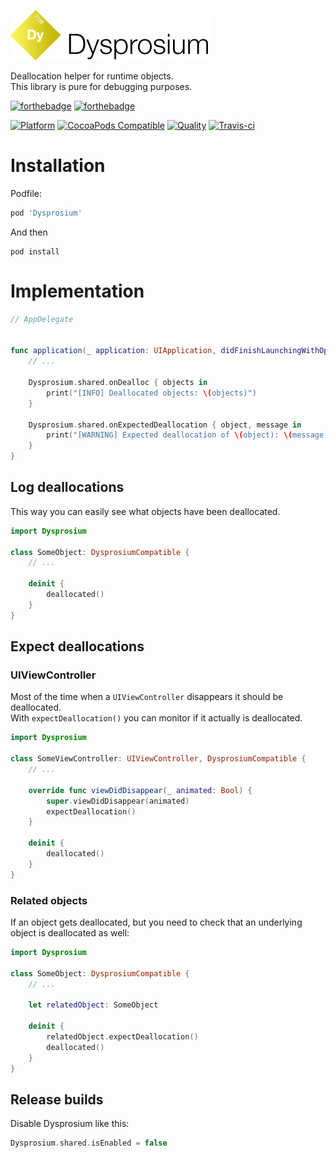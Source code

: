 ![Dysprosium](Assets/logo.png)

Deallocation helper for runtime objects.   
This library is pure for debugging purposes.

[![forthebadge](http://forthebadge.com/images/badges/made-with-swift.svg)](http://forthebadge.com) [![forthebadge](http://forthebadge.com/images/badges/built-with-swag.svg)](http://forthebadge.com)

[![Platform](https://img.shields.io/cocoapods/p/Dysprosium.svg?style=flat)](http://cocoadocs.org/docsets/Dysprosium)
[![CocoaPods Compatible](https://img.shields.io/cocoapods/v/Dysprosium.svg)](http://cocoadocs.org/docsets/Dysprosium)
[![Quality](https://apps.e-sites.nl/cocoapodsquality/Dysprosium/badge.svg?004)](https://cocoapods.org/pods/Dysprosium/quality)
[![Travis-ci](https://travis-ci.org/e-sites/Dysprosium.svg?branch=master&001)](https://travis-ci.org/e-sites/Dysprosium)


# Installation

Podfile:

```ruby
pod 'Dysprosium'
```

And then

```
pod install
```

# Implementation

```swift
// AppDelegate


func application(_ application: UIApplication, didFinishLaunchingWithOptions launchOptions: [UIApplicationLaunchOptionsKey: Any]?) -> Bool {
    // ...
    
    Dysprosium.shared.onDealloc { objects in 
        print("[INFO] Deallocated objects: \(objects)")
    }
    
    Dysprosium.shared.onExpectedDeallocation { object, message in 
        print("[WARNING] Expected deallocation of \(object): \(message)")
    }
}

```

## Log deallocations

This way you can easily see what objects have been deallocated.

```swift
import Dysprosium

class SomeObject: DysprosiumCompatible {
    // ...
    
    deinit {
        deallocated()
    }
}
```

## Expect deallocations


### UIViewController
Most of the time when a `UIViewController` disappears it should be deallocated.   
With `expectDeallocation()` you can monitor if it actually is deallocated.

```swift
import Dysprosium

class SomeViewController: UIViewController, DysprosiumCompatible {
    // ...
    
    override func viewDidDisappear(_ animated: Bool) {
        super.viewDidDisappear(animated)
        expectDeallocation()
    }
    
    deinit {
        deallocated()
    }
}
```

### Related objects

If an object gets deallocated, but you need to check that an underlying object is deallocated as well:

```swift
import Dysprosium

class SomeObject: DysprosiumCompatible {
    // ...
    
    let relatedObject: SomeObject

    deinit {
        relatedObject.expectDeallocation()
        deallocated()
    }
}
```

## Release builds

Disable Dysprosium like this:

```swift
Dysprosium.shared.isEnabled = false
```